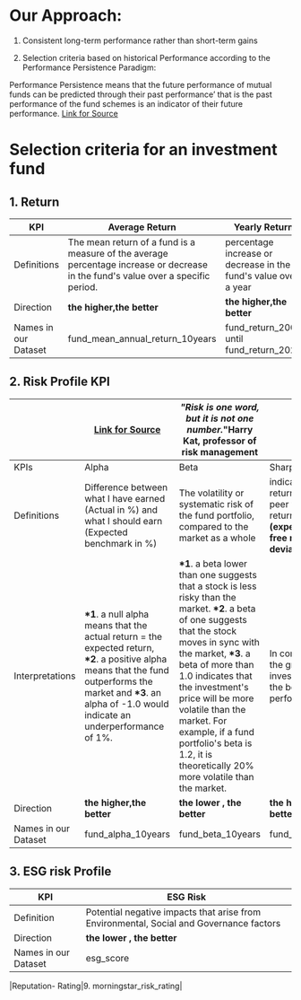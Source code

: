 # Our Approach:  
1. Consistent long-term performance rather than short-term gains

2. Selection criteria based on historical Performance according to the Performance Persistence Paradigm: 

Performance Persistence means that the future performance of mutual funds can be predicted through their
past performance’ that is the past performance of the fund schemes is an indicator of their future
performance.
[Link for Source](https://www.researchgate.net/publication/325115723_A_Review_of_Performance_Indicators_of_Mutual_Funds)

# Selection criteria for an investment fund

## __1. Return__

|KPI|Average Return|Yearly Return |
|---|---|---|
|Definitions|The mean return of a fund is a measure of the average percentage increase or decrease in the fund's value over a specific period.|percentage increase or decrease in the fund's value over a year|
|Direction |__the higher,the better__|__the higher,the better__|
|Names in our Dataset| fund_mean_annual_return_10years|fund_return_2006 until fund_return_2020 |

## __2. Risk Profile KPI__ 
||[Link for Source](https://www.investopedia.com/investing/measure-mutual-fund-risk/)| _"Risk is one word, but it is not one number._"Harry Kat, professor of risk management  |[Link for Source](https://www.forbes.com/advisor/investing/sharpe-ratio/#:~:text=The%20Sharpe%20Ratio%20is%20calculated,a%20measure%20of%20its%20volatility.) |
|---|---|---|---|
|KPIs|Alpha|Beta|Sharpe Ratio|
|Definitions| Difference between what I have earned (Actual in %) and what I should earn (Expected benchmark in %) | The volatility or systematic risk of the fund portfolio, compared to the market as a whole| indicates risk-adjusted return. Use to compare peer with same level of return  *__Sharpe Ratio = (expected return –  risk-free rate) / Standard deviation__|
|Interpretations|__*1__. a null alpha means that the actual return = the expected return, __*2__. a positive alpha means that the fund outperforms the market and __*3__. an alpha of -1.0 would indicate an underperformance of 1%. |__*1__. a beta lower than one suggests that a stock is less risky than the market. __*2__. a beta of one suggests that the stock moves in sync with the market,  __*3__. a beta of more than 1.0 indicates that the investment's price will be more volatile than the market. For example, if a fund portfolio's beta is 1.2, it is theoretically 20% more volatile than the market.| In comparison to peers, the greater an investment's Sharpe ratio, the better its risk-adjusted performance|
|Direction |__the higher,the better__| __the lower , the better__|__the higher the ratio, the better__| 
|Names in our Dataset|fund_alpha_10years|fund_beta_10years|fund_sharpe_ratio_10years	| 

## __3. ESG risk Profile__ 


|KPI|ESG Risk|
|---|---|
|Definition| Potential negative impacts that arise from Environmental, Social and Governance factors |
|Direction|__the lower , the better__|
|Names in our Dataset|esg_score|


|Reputation- Rating|9. morningstar_risk_rating|
